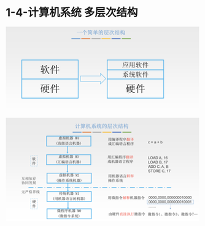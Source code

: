 # 1-4-计算机系统 多层次结构

![](../../.gitbook/assets/image%20%2899%29.png)

![](../../.gitbook/assets/image%20%28179%29.png)


